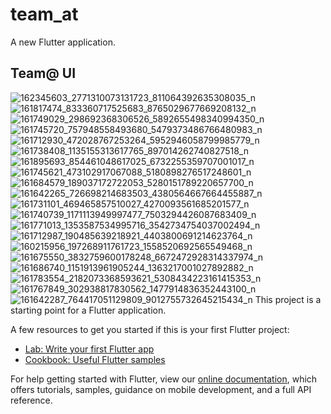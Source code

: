 # team_at

A new Flutter application.

## Team@ UI

<a><img src="https://i.im.ge/2022/08/23/Oi7fMF.162345603-2771310073131723-811064392635308035-n.jpg" alt="162345603_2771310073131723_811064392635308035_n" border="0">
<a><img src="https://i.im.ge/2022/08/23/Oi7Kg6.161817474-833360717525683-8765029677669208132-n.jpg" alt="161817474_833360717525683_8765029677669208132_n" border="0">
<a><img src="https://i.im.ge/2022/08/23/Oi7Z0z.161749029-298692368306526-5892655498340994350-n.jpg" alt="161749029_298692368306526_5892655498340994350_n" border="0">
<a><img src="https://i.im.ge/2022/08/23/Oi7WrS.161745720-757948558493680-5479373486766480983-n.jpg" alt="161745720_757948558493680_5479373486766480983_n" border="0">
<a><img src="https://i.im.ge/2022/08/23/Oi78Vy.161712930-472028767253264-5952946058799985779-n.jpg" alt="161712930_472028767253264_5952946058799985779_n" border="0">
<a><img src="https://i.im.ge/2022/08/23/Oi7kDK.161738408-1135155313617765-897014262740827518-n.jpg" alt="161738408_1135155313617765_897014262740827518_n" border="0">
<a><img src="https://i.im.ge/2022/08/23/Oi7zE9.161895693-854461048617025-6732255359707001017-n.jpg" alt="161895693_854461048617025_6732255359707001017_n" border="0">
<a><img src="https://i.im.ge/2022/08/23/Oi7HJX.161745621-473102917067088-5180898276517248601-n.jpg" alt="161745621_473102917067088_5180898276517248601_n" border="0">
<a><img src="https://i.im.ge/2022/08/23/Oi7vS8.161684579-189037172722053-5280151789220657700-n.jpg" alt="161684579_189037172722053_5280151789220657700_n" border="0">
<a><img src="https://i.im.ge/2022/08/23/Oi7JNh.161642265-726698214683503-4380564667664455887-n.jpg" alt="161642265_726698214683503_4380564667664455887_n" border="0">
<a><img src="https://i.im.ge/2022/08/23/Oi7nfM.161731101-469465857510027-4270093561685201577-n.jpg" alt="161731101_469465857510027_4270093561685201577_n" border="0">
<a><img src="https://i.im.ge/2022/08/23/Oi7BrY.161740739-1171113949997477-7503294426087683409-n.jpg" alt="161740739_1171113949997477_7503294426087683409_n" border="0">
<a><img src="https://i.im.ge/2022/08/23/Oi7G5D.161771013-1353587534995716-3542734754037002494-n.jpg" alt="161771013_1353587534995716_3542734754037002494_n" border="0">
<a><img src="https://i.im.ge/2022/08/23/Oi7eg4.161712987-190485639218921-4403800691214623764-n.jpg" alt="161712987_190485639218921_4403800691214623764_n" border="0">
<a><img src="https://i.im.ge/2022/08/23/OiDQMC.160215956-197268911761723-1558520692565549468-n.jpg" alt="160215956_197268911761723_1558520692565549468_n" border="0">
<a><img src="https://i.im.ge/2022/08/23/OiDTIq.161675550-3832759600178248-6672472928314337974-n.jpg" alt="161675550_3832759600178248_6672472928314337974_n" border="0">
<a><img src="https://i.im.ge/2022/08/23/OiDoEp.161686740-1151913961905244-1363217001027892882-n.jpg" alt="161686740_1151913961905244_1363217001027892882_n" border="0">
<a><img src="https://i.im.ge/2022/08/23/OiDXJP.161783554-2182073368593621-5308434223161415353-n.jpg" alt="161783554_2182073368593621_5308434223161415353_n" border="0">
<a><img src="https://i.im.ge/2022/08/23/OiDrd1.161767849-302938817830562-1477914836352443100-n.jpg" alt="161767849_302938817830562_1477914836352443100_n" border="0">
<a><img src="https://i.im.ge/2022/08/23/OiDuNf.161642287-764417051129809-9012755732645215434-n.jpg" alt="161642287_764417051129809_9012755732645215434_n" border="0">
This project is a starting point for a Flutter application.

A few resources to get you started if this is your first Flutter project:

- [Lab: Write your first Flutter app](https://flutter.dev/docs/get-started/codelab)
- [Cookbook: Useful Flutter samples](https://flutter.dev/docs/cookbook)

For help getting started with Flutter, view our
[online documentation](https://flutter.dev/docs), which offers tutorials,
samples, guidance on mobile development, and a full API reference.
